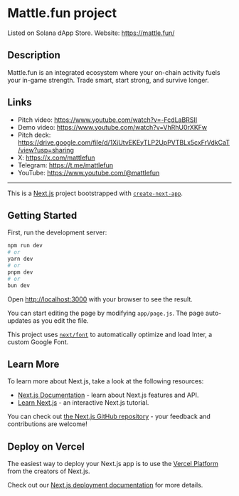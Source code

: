 # Mattle.fun project
Listed on Solana dApp Store.
Website: https://mattle.fun/
## Description
Mattle.fun is an integrated ecosystem where your on-chain activity fuels your in-game strength. Trade smart, start strong, and survive longer.

## Links
- Pitch video: https://www.youtube.com/watch?v=-FcdLaBRSII
- Demo video: https://www.youtube.com/watch?v=VhRhU0rXKFw
- Pitch deck: https://drive.google.com/file/d/1XjUtvEKEyTLP2UpPVTBLx5cxFrVdkCaT/view?usp=sharing
- X: https://x.com/mattlefun
- Telegram: https://t.me/mattlefun
- YouTube: https://www.youtube.com/@mattlefun
___

This is a [Next.js](https://nextjs.org/) project bootstrapped with [`create-next-app`](https://github.com/vercel/next.js/tree/canary/packages/create-next-app).

## Getting Started

First, run the development server:

```bash
npm run dev
# or
yarn dev
# or
pnpm dev
# or
bun dev
```

Open [http://localhost:3000](http://localhost:3000) with your browser to see the result.

You can start editing the page by modifying `app/page.js`. The page auto-updates as you edit the file.

This project uses [`next/font`](https://nextjs.org/docs/basic-features/font-optimization) to automatically optimize and load Inter, a custom Google Font.

## Learn More

To learn more about Next.js, take a look at the following resources:

- [Next.js Documentation](https://nextjs.org/docs) - learn about Next.js features and API.
- [Learn Next.js](https://nextjs.org/learn) - an interactive Next.js tutorial.

You can check out [the Next.js GitHub repository](https://github.com/vercel/next.js/) - your feedback and contributions are welcome!

## Deploy on Vercel

The easiest way to deploy your Next.js app is to use the [Vercel Platform](https://vercel.com/new?utm_medium=default-template&filter=next.js&utm_source=create-next-app&utm_campaign=create-next-app-readme) from the creators of Next.js.

Check out our [Next.js deployment documentation](https://nextjs.org/docs/deployment) for more details.
